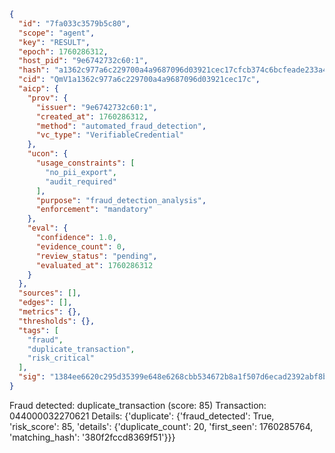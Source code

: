 ```json
{
  "id": "7fa033c3579b5c80",
  "scope": "agent",
  "key": "RESULT",
  "epoch": 1760286312,
  "host_pid": "9e6742732c60:1",
  "hash": "a1362c977a6c229700a4a9687096d03921cec17cfcb374c6bcfeade233a46f20",
  "cid": "QmV1a1362c977a6c229700a4a9687096d03921cec17c",
  "aicp": {
    "prov": {
      "issuer": "9e6742732c60:1",
      "created_at": 1760286312,
      "method": "automated_fraud_detection",
      "vc_type": "VerifiableCredential"
    },
    "ucon": {
      "usage_constraints": [
        "no_pii_export",
        "audit_required"
      ],
      "purpose": "fraud_detection_analysis",
      "enforcement": "mandatory"
    },
    "eval": {
      "confidence": 1.0,
      "evidence_count": 0,
      "review_status": "pending",
      "evaluated_at": 1760286312
    }
  },
  "sources": [],
  "edges": [],
  "metrics": {},
  "thresholds": {},
  "tags": [
    "fraud",
    "duplicate_transaction",
    "risk_critical"
  ],
  "sig": "1384ee6620c295d35399e648e6268cbb534672b8a1f507d6ecad2392abf8b6b1"
}
```

Fraud detected: duplicate_transaction (score: 85)
Transaction: 044000032270621
Details: {'duplicate': {'fraud_detected': True, 'risk_score': 85, 'details': {'duplicate_count': 20, 'first_seen': 1760285764, 'matching_hash': '380f2fccd8369f51'}}}